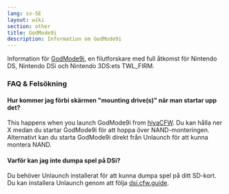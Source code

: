 ```yaml
---
lang: sv-SE
layout: wiki
section: other
title: GodMode9i
description: Information om GodMode9i
---
```


Information för [GodMode9i](https://github.com/DS-Homebrew/GodMode9i), en filutforskare med full åtkomst för Nintendo DS, Nintendo DSi och Nintendo 3DS:ets TWL_FIRM.

### FAQ & Felsökning

#### Hur kommer jag förbi skärmen "mounting drive(s)" när man startar upp det?
This happens when you launch GodMode9i from [hiyaCFW](/hiyacfw). Du kan hålla ner X medan du startar GodMode9i för att hoppa över NAND-monteringen. Alternativt kan du starta GodMode9i direkt från Unlaunch för att kunna montera NAND.

#### Varför kan jag inte dumpa spel på DSi?
Du behöver Unlaunch installerat för att kunna dumpa spel på ditt SD-kort. Du kan installera Unlaunch genom att följa [dsi.cfw.guide](https://dsi.cfw.guide/).
